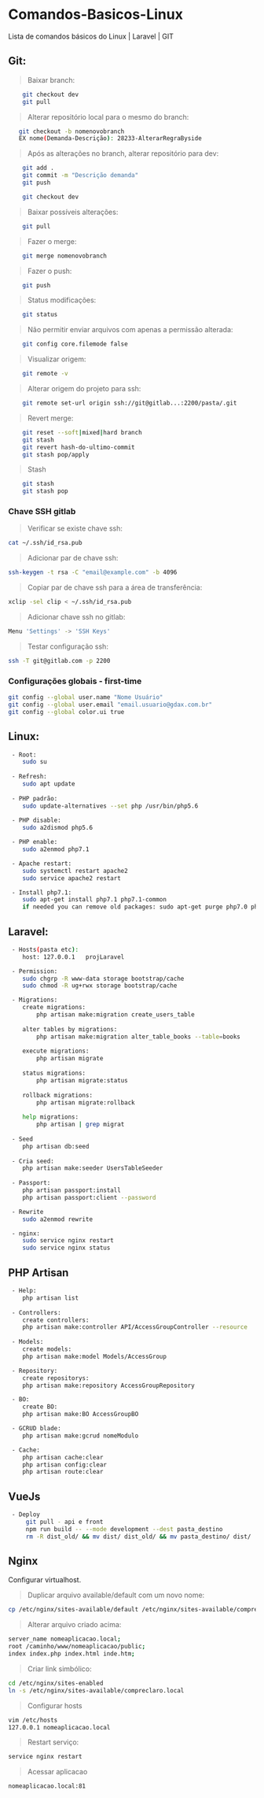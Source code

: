 # Comandos-Basicos-Linux
Lista de comandos básicos do Linux | Laravel | GIT

## Git:
> Baixar branch:
```bash
    git checkout dev
    git pull
```
> Alterar repositório local para o mesmo do branch:
 ```bash
    git checkout -b nome­novo­branch
    EX nome(Demanda-Descrição): 28233-AlterarRegraByside
```
> Após as alterações no branch, alterar repositório para dev:
```bash
    git add .
    git commit -m "Descrição demanda"
    git push

    git checkout dev
```
> Baixar possíveis alterações:
```bash
    git pull
```
> Fazer o merge:
```bash
    git merge nome­novo­branch
```
> Fazer o push:
```bash
    git push
```
> Status modificações:
```bash
    git status
```
> Não permitir enviar arquivos com apenas a permissão alterada:
```bash
    git config core.filemode false
```
> Visualizar origem:
```bash
    git remote -v
```
> Alterar origem do projeto para ssh:
```bash
    git remote set-url origin ssh://git@gitlab...:2200/pasta/.git
```
> Revert merge:
```bash
    git reset --soft|mixed|hard branch
    git stash
    git revert hash-do-ultimo-commit
    git stash pop/apply
```
> Stash
```bash
    git stash
    git stash pop
```
### Chave SSH gitlab
> Verificar se existe chave ssh:
```bash
cat ~/.ssh/id_rsa.pub
```
> Adicionar par de chave ssh:
```bash
ssh-keygen -t rsa -C "email@example.com" -b 4096
```
> Copiar par de chave ssh para a área de transferência:
```bash
xclip -sel clip < ~/.ssh/id_rsa.pub
```
> Adicionar chave ssh no gitlab:
```bash
Menu 'Settings' -> 'SSH Keys'
```
> Testar configuração ssh:
```bash
ssh -T git@gitlab.com -p 2200
```
### Configurações globais - first-time
```bash
git config --global user.name "Nome Usuário"
git config --global user.email "email.usuario@gdax.com.br"
git config --global color.ui true
```

## Linux:
```bash
 - Root:
    sudo su
 
 - Refresh:
    sudo apt update
 
 - PHP padrão:
    sudo update-alternatives --set php /usr/bin/php5.6
 
 - PHP disable:
    sudo a2dismod php5.6

 - PHP enable:
    sudo a2enmod php7.1

 - Apache restart:
    sudo systemctl restart apache2
    sudo service apache2 restart

 - Install php7.1:
    sudo apt-get install php7.1 php7.1-common
    if needed you can remove old packages: sudo apt-get purge php7.0 php7.0-common
```

## Laravel:
```bash 
 - Hosts(pasta etc):
    host: 127.0.0.1   projLaravel

 - Permission:
    sudo chgrp -R www-data storage bootstrap/cache
    sudo chmod -R ug+rwx storage bootstrap/cache

 - Migrations:
    create migrations:
        php artisan make:migration create_users_table
    
    alter tables by migrations:
        php artisan make:migration alter_table_books --table=books
    
    execute migrations:
        php artisan migrate
    
    status migrations:
        php artisan migrate:status
    
    rollback migrations:
        php artisan migrate:rollback
    
    help migrations:
        php artisan | grep migrat
 
 - Seed
	php artisan db:seed
 
 - Cria seed:
	php artisan make:seeder UsersTableSeeder
 
 - Passport:
	php artisan passport:install
	php artisan passport:client --password

 - Rewrite
	sudo a2enmod rewrite

 - nginx:
    sudo service nginx restart
    sudo service nginx status
```
## PHP Artisan
```bash
 - Help:
    php artisan list
 
 - Controllers:
    create controllers:
    php artisan make:controller API/AccessGroupController --resource
 
 - Models:
    create models:
    php artisan make:model Models/AccessGroup

 - Repository:
    create repositorys:
    php artisan make:repository AccessGroupRepository

 - BO:
    create BO:
    php artisan make:BO AccessGroupBO

 - GCRUD blade:
    php artisan make:gcrud nomeModulo

 - Cache:
    php artisan cache:clear
    php artisan config:clear
    php artisan route:clear
```

## VueJs
```bash
 - Deploy
     git pull - api e front
     npm run build -- --mode development --dest pasta_destino
     rm -R dist_old/ && mv dist/ dist_old/ && mv pasta_destino/ dist/
```
## Nginx
Configurar virtualhost.
> Duplicar arquivo available/default com um novo nome:
```bash
cp /etc/nginx/sites-available/default /etc/nginx/sites-available/compreclaro.local
```
> Alterar arquivo criado acima:
```bash
server_name nomeaplicacao.local;
root /caminho/www/nomeaplicacao/public;
index index.php index.html inde.htm;
```
> Criar link simbólico:
```bash
cd /etc/nginx/sites-enabled
ln -s /etc/nginx/sites-available/compreclaro.local
```
> Configurar hosts
```bash
vim /etc/hosts
127.0.0.1 nomeaplicacao.local
```
> Restart serviço:
```bash
service nginx restart
```
> Acessar aplicacao
```bash
nomeaplicacao.local:81
```
